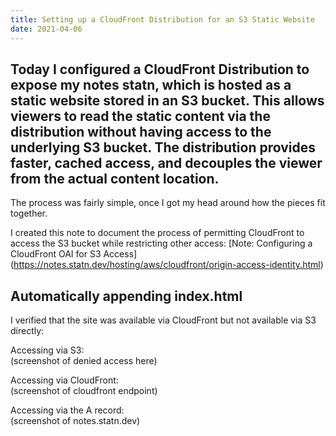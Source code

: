 ```yaml
---
title: Setting up a CloudFront Distribution for an S3 Static Website
date: 2021-04-06
---
```

Today I configured a CloudFront Distribution to expose my notes statn, which is
hosted as a static website stored in an S3 bucket. This allows viewers to read
the static content via the distribution without having access to the underlying
S3 bucket. The distribution provides faster, cached access, and decouples the
viewer from the actual content location.
---

The process was fairly simple, once I got my head around how the pieces fit
together.

I created this note to document the process of permitting CloudFront to access
the S3 bucket while restricting other access:
[Note: Configuring a CloudFront OAI for S3 Access]
(https://notes.statn.dev/hosting/aws/cloudfront/origin-access-identity.html)

## Automatically appending index.html

I verified that the site was available via CloudFront but not available via S3
directly:

Accessing via S3:\
(screenshot of denied access here)

Accessing via CloudFront:\
(screenshot of cloudfront endpoint)

Accessing via the A record:\
(screenshot of notes.statn.dev)

